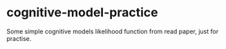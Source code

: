 # cognitive-model-practice
Some simple cognitive models likelihood function from read paper, just for practise.
